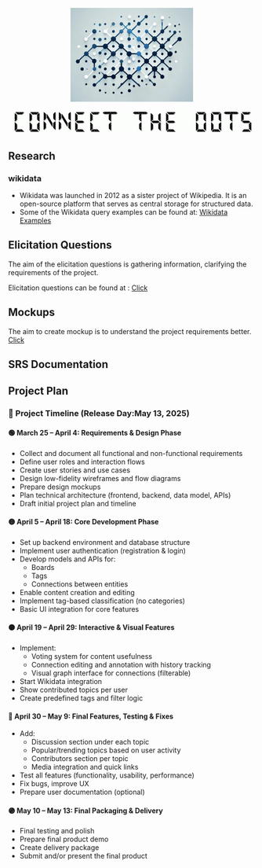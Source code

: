 
<p align="center">
  <img src="assets/project_icon.png" alt="Connect the Dots" width="250">
</p>


<p align="center">
  <img src="assets/CONNECTTHEDOTS.gif" width="900">
</p>


## Research
### wikidata
<ul>
  <li>Wikidata was launched in 2012 as a sister project of Wikipedia. It is an open-source platform that serves as central storage for structured data.</li>
  <li>Some of the Wikidata query examples can be found at: <a href="Wikidata_Examples_Page.md">Wikidata Examples</a></li>
</ul>

## Elicitation Questions

The aim of the elicitation questions is gathering information, clarifying the requirements of the project.

Elicitation questions can be found at : <a href="elicitation_questions.md">Click</a></li>

## Mockups

The aim to create mockup is to understand the project requirements better. <a href="mockups.md">Click</a></li>

## SRS Documentation

## Project Plan
### 📅 Project Timeline (Release Day:May 13, 2025)

#### 🟢 March 25 – April 4: Requirements & Design Phase
- Collect and document all functional and non-functional requirements
- Define user roles and interaction flows
- Create user stories and use cases
- Design low-fidelity wireframes and flow diagrams
- Prepare design mockups
- Plan technical architecture (frontend, backend, data model, APIs)
- Draft initial project plan and timeline

#### 🟡 April 5 – April 18: Core Development Phase
- Set up backend environment and database structure
- Implement user authentication (registration & login)
- Develop models and APIs for:
  - Boards
  - Tags
  - Connections between entities
- Enable content creation and editing
- Implement tag-based classification (no categories)
- Basic UI integration for core features

#### 🟠 April 19 – April 29: Interactive & Visual Features
- Implement:
  - Voting system for content usefulness
  - Connection editing and annotation with history tracking
  - Visual graph interface for connections (filterable)
- Start Wikidata integration
- Show contributed topics per user
- Create predefined tags and filter logic

#### 🔵 April 30 – May 9: Final Features, Testing & Fixes
- Add:
  - Discussion section under each topic
  - Popular/trending topics based on user activity
  - Contributors section per topic
  - Media integration and quick links
- Test all features (functionality, usability, performance)
- Fix bugs, improve UX
- Prepare user documentation (optional)

#### 🟣 May 10 – May 13: Final Packaging & Delivery
- Final testing and polish
- Prepare final product demo
- Create delivery package
- Submit and/or present the final product

